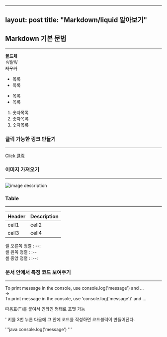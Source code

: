   
---
layout: post
title: "Markdown/liquid 알아보기"
---

## Markdown 기본 문법  
___
**볼드체**  
*이탈릭*  
~~지우기~~  


* 목록
* 목록


- 목록
- 목록


1. 숫자목록
2. 숫자목록
3. 숫자목록  


### 클릭 가능한 링크 만들기
___
Click [클릭](https://www.naver.com/)  


### 이미지 가져오기
___
![image description](https://dummyimage.com/600x400/666/fff)  


### Table
___
|Header|Description|
|--|--|
|cell1|cell2|
|cell3|cell4|  


셀 오른쪽 정렬 : --:  
셀  왼쪽  정렬 : :--  
셀  중앙  정렬 : :--:  


### 문서 안에서 특정 코드 보여주기
___
To print message in the console, use console.log('message') and ...  
=>  
To print message in the console, use 'console.log('message')' and ...  


따옴표('')를 붙여서 인라인 형태로 포맷 가능  


' 키를 3번 누른 다음에 그 안에 코드를 작성하면 코드블럭이 만들어진다.  

'''java
console.log('message')
'''


